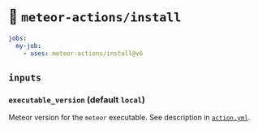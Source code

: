 :floppy_disk:
`meteor-actions/install`
==

```yaml
jobs:
  my-job:
    - uses: meteor-actions/install@v6
```

## `inputs`

### `executable_version` (default `local`)

Meteor version for the `meteor` executable. See description in
[`action.yml`](action.yml).
